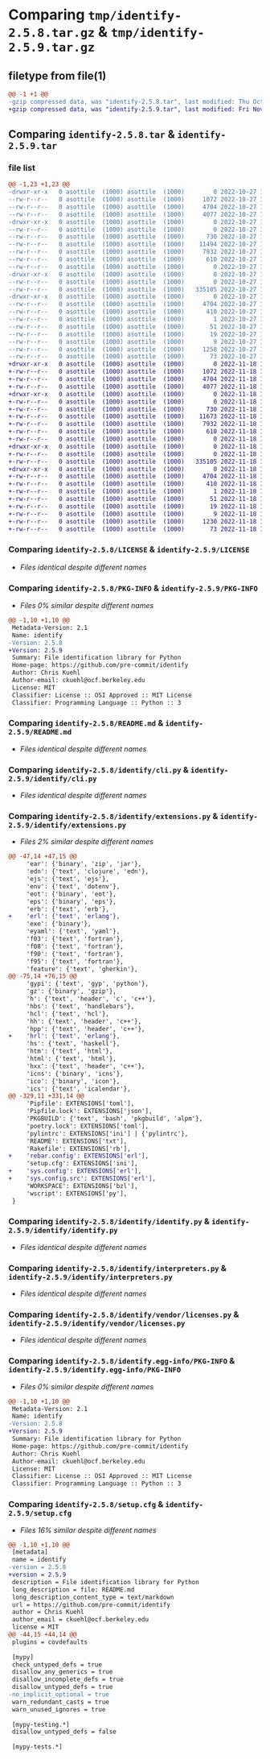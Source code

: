 # Comparing `tmp/identify-2.5.8.tar.gz` & `tmp/identify-2.5.9.tar.gz`

## filetype from file(1)

```diff
@@ -1 +1 @@
-gzip compressed data, was "identify-2.5.8.tar", last modified: Thu Oct 27 19:59:06 2022, max compression
+gzip compressed data, was "identify-2.5.9.tar", last modified: Fri Nov 18 16:05:29 2022, max compression
```

## Comparing `identify-2.5.8.tar` & `identify-2.5.9.tar`

### file list

```diff
@@ -1,23 +1,23 @@
-drwxr-xr-x   0 asottile  (1000) asottile  (1000)        0 2022-10-27 19:59:06.164093 identify-2.5.8/
--rw-r--r--   0 asottile  (1000) asottile  (1000)     1072 2022-10-27 19:59:02.000000 identify-2.5.8/LICENSE
--rw-r--r--   0 asottile  (1000) asottile  (1000)     4704 2022-10-27 19:59:06.164093 identify-2.5.8/PKG-INFO
--rw-r--r--   0 asottile  (1000) asottile  (1000)     4077 2022-10-27 19:59:02.000000 identify-2.5.8/README.md
-drwxr-xr-x   0 asottile  (1000) asottile  (1000)        0 2022-10-27 19:59:06.164093 identify-2.5.8/identify/
--rw-r--r--   0 asottile  (1000) asottile  (1000)        0 2022-10-27 19:59:02.000000 identify-2.5.8/identify/__init__.py
--rw-r--r--   0 asottile  (1000) asottile  (1000)      730 2022-10-27 19:59:02.000000 identify-2.5.8/identify/cli.py
--rw-r--r--   0 asottile  (1000) asottile  (1000)    11494 2022-10-27 19:59:02.000000 identify-2.5.8/identify/extensions.py
--rw-r--r--   0 asottile  (1000) asottile  (1000)     7932 2022-10-27 19:59:02.000000 identify-2.5.8/identify/identify.py
--rw-r--r--   0 asottile  (1000) asottile  (1000)      610 2022-10-27 19:59:02.000000 identify-2.5.8/identify/interpreters.py
--rw-r--r--   0 asottile  (1000) asottile  (1000)        0 2022-10-27 19:59:02.000000 identify-2.5.8/identify/py.typed
-drwxr-xr-x   0 asottile  (1000) asottile  (1000)        0 2022-10-27 19:59:06.164093 identify-2.5.8/identify/vendor/
--rw-r--r--   0 asottile  (1000) asottile  (1000)        0 2022-10-27 19:59:02.000000 identify-2.5.8/identify/vendor/__init__.py
--rw-r--r--   0 asottile  (1000) asottile  (1000)   335105 2022-10-27 19:59:02.000000 identify-2.5.8/identify/vendor/licenses.py
-drwxr-xr-x   0 asottile  (1000) asottile  (1000)        0 2022-10-27 19:59:06.164093 identify-2.5.8/identify.egg-info/
--rw-r--r--   0 asottile  (1000) asottile  (1000)     4704 2022-10-27 19:59:06.000000 identify-2.5.8/identify.egg-info/PKG-INFO
--rw-r--r--   0 asottile  (1000) asottile  (1000)      410 2022-10-27 19:59:06.000000 identify-2.5.8/identify.egg-info/SOURCES.txt
--rw-r--r--   0 asottile  (1000) asottile  (1000)        1 2022-10-27 19:59:06.000000 identify-2.5.8/identify.egg-info/dependency_links.txt
--rw-r--r--   0 asottile  (1000) asottile  (1000)       51 2022-10-27 19:59:06.000000 identify-2.5.8/identify.egg-info/entry_points.txt
--rw-r--r--   0 asottile  (1000) asottile  (1000)       19 2022-10-27 19:59:06.000000 identify-2.5.8/identify.egg-info/requires.txt
--rw-r--r--   0 asottile  (1000) asottile  (1000)        9 2022-10-27 19:59:06.000000 identify-2.5.8/identify.egg-info/top_level.txt
--rw-r--r--   0 asottile  (1000) asottile  (1000)     1258 2022-10-27 19:59:06.164093 identify-2.5.8/setup.cfg
--rw-r--r--   0 asottile  (1000) asottile  (1000)       73 2022-10-27 19:59:02.000000 identify-2.5.8/setup.py
+drwxr-xr-x   0 asottile  (1000) asottile  (1000)        0 2022-11-18 16:05:29.748150 identify-2.5.9/
+-rw-r--r--   0 asottile  (1000) asottile  (1000)     1072 2022-11-18 16:02:25.000000 identify-2.5.9/LICENSE
+-rw-r--r--   0 asottile  (1000) asottile  (1000)     4704 2022-11-18 16:05:29.748150 identify-2.5.9/PKG-INFO
+-rw-r--r--   0 asottile  (1000) asottile  (1000)     4077 2022-11-18 16:02:25.000000 identify-2.5.9/README.md
+drwxr-xr-x   0 asottile  (1000) asottile  (1000)        0 2022-11-18 16:05:29.748150 identify-2.5.9/identify/
+-rw-r--r--   0 asottile  (1000) asottile  (1000)        0 2022-11-18 16:02:25.000000 identify-2.5.9/identify/__init__.py
+-rw-r--r--   0 asottile  (1000) asottile  (1000)      730 2022-11-18 16:02:25.000000 identify-2.5.9/identify/cli.py
+-rw-r--r--   0 asottile  (1000) asottile  (1000)    11673 2022-11-18 16:05:29.000000 identify-2.5.9/identify/extensions.py
+-rw-r--r--   0 asottile  (1000) asottile  (1000)     7932 2022-11-18 16:02:25.000000 identify-2.5.9/identify/identify.py
+-rw-r--r--   0 asottile  (1000) asottile  (1000)      610 2022-11-18 16:02:25.000000 identify-2.5.9/identify/interpreters.py
+-rw-r--r--   0 asottile  (1000) asottile  (1000)        0 2022-11-18 16:02:25.000000 identify-2.5.9/identify/py.typed
+drwxr-xr-x   0 asottile  (1000) asottile  (1000)        0 2022-11-18 16:05:29.748150 identify-2.5.9/identify/vendor/
+-rw-r--r--   0 asottile  (1000) asottile  (1000)        0 2022-11-18 16:02:25.000000 identify-2.5.9/identify/vendor/__init__.py
+-rw-r--r--   0 asottile  (1000) asottile  (1000)   335105 2022-11-18 16:02:25.000000 identify-2.5.9/identify/vendor/licenses.py
+drwxr-xr-x   0 asottile  (1000) asottile  (1000)        0 2022-11-18 16:05:29.748150 identify-2.5.9/identify.egg-info/
+-rw-r--r--   0 asottile  (1000) asottile  (1000)     4704 2022-11-18 16:05:29.000000 identify-2.5.9/identify.egg-info/PKG-INFO
+-rw-r--r--   0 asottile  (1000) asottile  (1000)      410 2022-11-18 16:05:29.000000 identify-2.5.9/identify.egg-info/SOURCES.txt
+-rw-r--r--   0 asottile  (1000) asottile  (1000)        1 2022-11-18 16:05:29.000000 identify-2.5.9/identify.egg-info/dependency_links.txt
+-rw-r--r--   0 asottile  (1000) asottile  (1000)       51 2022-11-18 16:05:29.000000 identify-2.5.9/identify.egg-info/entry_points.txt
+-rw-r--r--   0 asottile  (1000) asottile  (1000)       19 2022-11-18 16:05:29.000000 identify-2.5.9/identify.egg-info/requires.txt
+-rw-r--r--   0 asottile  (1000) asottile  (1000)        9 2022-11-18 16:05:29.000000 identify-2.5.9/identify.egg-info/top_level.txt
+-rw-r--r--   0 asottile  (1000) asottile  (1000)     1230 2022-11-18 16:05:29.748150 identify-2.5.9/setup.cfg
+-rw-r--r--   0 asottile  (1000) asottile  (1000)       73 2022-11-18 16:02:25.000000 identify-2.5.9/setup.py
```

### Comparing `identify-2.5.8/LICENSE` & `identify-2.5.9/LICENSE`

 * *Files identical despite different names*

### Comparing `identify-2.5.8/PKG-INFO` & `identify-2.5.9/PKG-INFO`

 * *Files 0% similar despite different names*

```diff
@@ -1,10 +1,10 @@
 Metadata-Version: 2.1
 Name: identify
-Version: 2.5.8
+Version: 2.5.9
 Summary: File identification library for Python
 Home-page: https://github.com/pre-commit/identify
 Author: Chris Kuehl
 Author-email: ckuehl@ocf.berkeley.edu
 License: MIT
 Classifier: License :: OSI Approved :: MIT License
 Classifier: Programming Language :: Python :: 3
```

### Comparing `identify-2.5.8/README.md` & `identify-2.5.9/README.md`

 * *Files identical despite different names*

### Comparing `identify-2.5.8/identify/cli.py` & `identify-2.5.9/identify/cli.py`

 * *Files identical despite different names*

### Comparing `identify-2.5.8/identify/extensions.py` & `identify-2.5.9/identify/extensions.py`

 * *Files 2% similar despite different names*

```diff
@@ -47,14 +47,15 @@
     'ear': {'binary', 'zip', 'jar'},
     'edn': {'text', 'clojure', 'edn'},
     'ejs': {'text', 'ejs'},
     'env': {'text', 'dotenv'},
     'eot': {'binary', 'eot'},
     'eps': {'binary', 'eps'},
     'erb': {'text', 'erb'},
+    'erl': {'text', 'erlang'},
     'exe': {'binary'},
     'eyaml': {'text', 'yaml'},
     'f03': {'text', 'fortran'},
     'f08': {'text', 'fortran'},
     'f90': {'text', 'fortran'},
     'f95': {'text', 'fortran'},
     'feature': {'text', 'gherkin'},
@@ -75,14 +76,15 @@
     'gypi': {'text', 'gyp', 'python'},
     'gz': {'binary', 'gzip'},
     'h': {'text', 'header', 'c', 'c++'},
     'hbs': {'text', 'handlebars'},
     'hcl': {'text', 'hcl'},
     'hh': {'text', 'header', 'c++'},
     'hpp': {'text', 'header', 'c++'},
+    'hrl': {'text', 'erlang'},
     'hs': {'text', 'haskell'},
     'htm': {'text', 'html'},
     'html': {'text', 'html'},
     'hxx': {'text', 'header', 'c++'},
     'icns': {'binary', 'icns'},
     'ico': {'binary', 'icon'},
     'ics': {'text', 'icalendar'},
@@ -329,11 +331,14 @@
     'Pipfile': EXTENSIONS['toml'],
     'Pipfile.lock': EXTENSIONS['json'],
     'PKGBUILD': {'text', 'bash', 'pkgbuild', 'alpm'},
     'poetry.lock': EXTENSIONS['toml'],
     'pylintrc': EXTENSIONS['ini'] | {'pylintrc'},
     'README': EXTENSIONS['txt'],
     'Rakefile': EXTENSIONS['rb'],
+    'rebar.config': EXTENSIONS['erl'],
     'setup.cfg': EXTENSIONS['ini'],
+    'sys.config': EXTENSIONS['erl'],
+    'sys.config.src': EXTENSIONS['erl'],
     'WORKSPACE': EXTENSIONS['bzl'],
     'wscript': EXTENSIONS['py'],
 }
```

### Comparing `identify-2.5.8/identify/identify.py` & `identify-2.5.9/identify/identify.py`

 * *Files identical despite different names*

### Comparing `identify-2.5.8/identify/interpreters.py` & `identify-2.5.9/identify/interpreters.py`

 * *Files identical despite different names*

### Comparing `identify-2.5.8/identify/vendor/licenses.py` & `identify-2.5.9/identify/vendor/licenses.py`

 * *Files identical despite different names*

### Comparing `identify-2.5.8/identify.egg-info/PKG-INFO` & `identify-2.5.9/identify.egg-info/PKG-INFO`

 * *Files 0% similar despite different names*

```diff
@@ -1,10 +1,10 @@
 Metadata-Version: 2.1
 Name: identify
-Version: 2.5.8
+Version: 2.5.9
 Summary: File identification library for Python
 Home-page: https://github.com/pre-commit/identify
 Author: Chris Kuehl
 Author-email: ckuehl@ocf.berkeley.edu
 License: MIT
 Classifier: License :: OSI Approved :: MIT License
 Classifier: Programming Language :: Python :: 3
```

### Comparing `identify-2.5.8/setup.cfg` & `identify-2.5.9/setup.cfg`

 * *Files 16% similar despite different names*

```diff
@@ -1,10 +1,10 @@
 [metadata]
 name = identify
-version = 2.5.8
+version = 2.5.9
 description = File identification library for Python
 long_description = file: README.md
 long_description_content_type = text/markdown
 url = https://github.com/pre-commit/identify
 author = Chris Kuehl
 author_email = ckuehl@ocf.berkeley.edu
 license = MIT
@@ -44,15 +44,14 @@
 plugins = covdefaults
 
 [mypy]
 check_untyped_defs = true
 disallow_any_generics = true
 disallow_incomplete_defs = true
 disallow_untyped_defs = true
-no_implicit_optional = true
 warn_redundant_casts = true
 warn_unused_ignores = true
 
 [mypy-testing.*]
 disallow_untyped_defs = false
 
 [mypy-tests.*]
```

